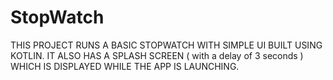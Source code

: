 # StopWatch


THIS PROJECT RUNS A BASIC STOPWATCH WITH SIMPLE UI BUILT USING KOTLIN.
IT ALSO HAS A SPLASH SCREEN ( with a delay of 3 seconds ) WHICH IS DISPLAYED WHILE THE APP IS LAUNCHING.

